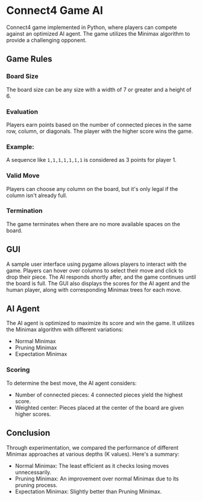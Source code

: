 # Connect4 Game AI

Connect4 game implemented in Python, where players can compete against an optimized AI agent. The game utilizes the Minimax algorithm to provide a challenging opponent.

## Game Rules

### Board Size
The board size can be any size with a width of 7 or greater and a height of 6.

### Evaluation
Players earn points based on the number of connected pieces in the same row, column, or diagonals. The player with the higher score wins the game.

### Example:
A sequence like `1,1,1,1,1,1,1` is considered as 3 points for player 1.

### Valid Move
Players can choose any column on the board, but it's only legal if the column isn't already full.

### Termination
The game terminates when there are no more available spaces on the board.

## GUI

A sample user interface using pygame allows players to interact with the game. Players can hover over columns to select their move and click to drop their piece. The AI responds shortly after, and the game continues until the board is full. The GUI also displays the scores for the AI agent and the human player, along with corresponding Minimax trees for each move.

## AI Agent

The AI agent is optimized to maximize its score and win the game. It utilizes the Minimax algorithm with different variations:

- Normal Minimax
- Pruning Minimax
- Expectation Minimax

### Scoring
To determine the best move, the AI agent considers:

- Number of connected pieces: 4 connected pieces yield the highest score.
- Weighted center: Pieces placed at the center of the board are given higher scores.

## Conclusion

Through experimentation, we compared the performance of different Minimax approaches at various depths (K values). Here's a summary:

- Normal Minimax: The least efficient as it checks losing moves unnecessarily.
- Pruning Minimax: An improvement over normal Minimax due to its pruning process.
- Expectation Minimax: Slightly better than Pruning Minimax.
